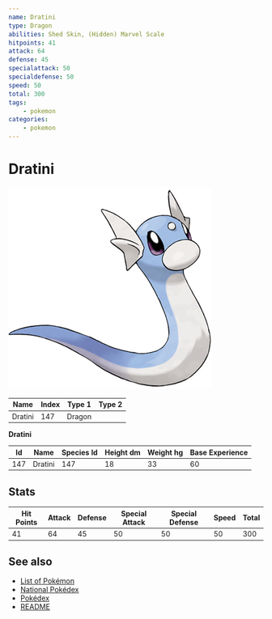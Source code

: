 ```yaml
---
name: Dratini
type: Dragon
abilities: Shed Skin, (Hidden) Marvel Scale
hitpoints: 41
attack: 64
defense: 45
specialattack: 50
specialdefense: 50
speed: 50
total: 300
tags:
    - pokemon
categories:
    - pokemon
---
```


# Dratini


![Dratini](images/147.png)

| **Name** | **Index** | **Type 1** | **Type 2** |
|----|----|----|----|
| Dratini | 147 | Dragon  |  |

**Dratini** 




| **Id** | **Name** | **Species Id** | **Height dm** | **Weight hg** | **Base Experience** |
|--------|----------|----------------|------------|------------|---------------------|
| 147 | Dratini | 147 | 18 | 33 | 60 |



## Stats

| **Hit Points** | **Attack** | **Defense** | **Special Attack** | **Special Defense** | **Speed** | **Total** |
|----------------|------------|-------------|--------------------|---------------------|-----------|-----------|
| 41 | 64 | 45 | 50 | 50 | 50 | 300 |

## See also

- [List of Pokémon](../pokemon.md)
- [National Pokédex](../national_pokedex.md)
- [Pokédex](../pokedex.md)
- [README](../README.md)
